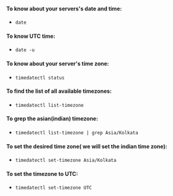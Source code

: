 #### To know about your servers's date and time:

* `date`

#### To know UTC time:

* `date -u`


#### To know about your server's time zone:

* `timedatectl status`

#### To find the list of all available timezones:

* `timedatectl list-timezone`

#### To grep the asian(indian) timezone:

* `timedatectl list-timezone | grep Asia/Kolkata`


#### To set the desired time zone( we will set the indian time zone):

* `timedatectl set-timezone Asia/Kolkata`

#### To set the timezone to **UTC**:

* `timedatectl set-timezone UTC`







